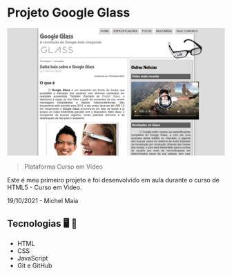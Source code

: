 
# Projeto Google Glass 

![preview](./.github/preview.png)


> Plataforma Curso em Vídeo

 Este é meu primeiro projeto e foi desenvolvido em aula durante o curso de HTML5 - Curso em Video.

 19/10/2021 - Michel Maia


 ## Tecnologias 🖥️ 🚀 

- HTML
- CSS
- JavaScript
- Git e GitHub

